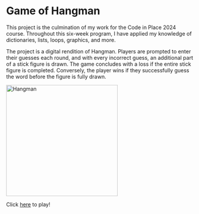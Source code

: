 # Game of Hangman 

This project is the culmination of my work for the Code in Place 2024 course. Throughout this six-week program, I have applied my knowledge of dictionaries, lists, loops, graphics, and more.

The project is a digital rendition of Hangman. Players are prompted to enter their guesses each round, and with every incorrect guess, an additional part of a stick figure is drawn. The game concludes with a loss if the entire stick figure is completed. Conversely, the player wins if they successfully guess the word before the figure is fully drawn.

<img src="https://github.com/zrseah/Stanford-University-Code-in-Place-2024/assets/161100014/b4847aa9-69eb-4e32-bbbd-72c1edb7240d" alt="Hangman" width="300">

Click [here](https://codeinplace.stanford.edu/cip4/share/uw246LuIsmIo4xma2siG) to play! 
